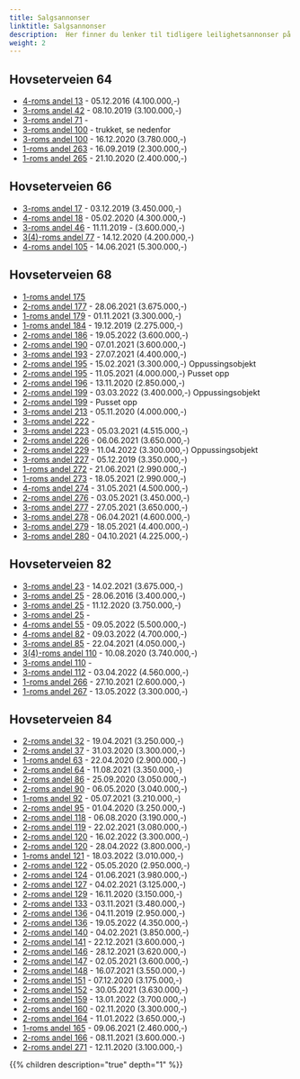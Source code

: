 ```yaml
---
title: Salgsannonser
linktitle: Salgsannonser
description:  Her finner du lenker til tidligere leilighetsannonser på Finn
weight: 2
---
```

## Hovseterveien 64

- [4-roms andel 13](https://www.finn.no/realestate/homes/ad.html?finnkode=81155667) - 05.12.2016 (4.100.000,-)
- [3-roms andel 42](https://www.finn.no/realestate/homes/ad.html?finnkode=154701407) - 08.10.2019 (3.100.000,-)
- [3-roms andel 71](https://www.finn.no/realestate/homes/ad.html?finnkode=258198417) -
- [3-roms andel 100](https://www.finn.no/realestate/homes/ad.html?finnkode=130785426) - trukket, se nedenfor
- [3-roms andel 100](https://www.finn.no/realestate/homes/ad.html?finnkode=191204190) - 16.12.2020 (3.780.000,-)
- [1-roms andel 263](https://www.finn.no/realestate/homes/ad.html?finnkode=154611983) - 16.09.2019 (2.300.000,-)
- [1-roms andel 265](https://www.finn.no/realestate/homes/ad.html?finnkode=191919075) - 21.10.2020 (2.400.000,-)

## Hovseterveien 66

- [3-roms andel 17](https://www.finn.no/realestate/homes/ad.html?finnkode=154424577) - 03.12.2019 (3.450.000,-)
- [4-roms andel 18](https://www.finn.no/realestate/homes/ad.html?finnkode=159656284) - 05.02.2020 (4.300.000,-)
- [3-roms andel 46](https://www.finn.no/realestate/homes/ad.html?finnkode=156200887) - 11.11.2019 - (3.600.000,-)
- [3(4)-roms andel 77](https://www.finn.no/realestate/homes/ad.html?finnkode=191204190) - 14.12.2020 (4.200.000,-)
- [4-roms andel 105](https://www.finn.no/realestate/homes/ad.html?finnkode=213494558) - 14.06.2021 (5.300.000,-)

## Hovseterveien 68


- [1-roms andel 175](https://www.finn.no/realestate/homes/ad.html?finnkode=229464614)
- [2-roms andel 177](https://www.finn.no/realestate/homes/ad.html?finnkode=220056489) - 28.06.2021 (3.675.000,-)
- [1-roms andel 179](https://www.finn.no/realestate/homes/ad.html?finnkode=225990291) - 01.11.2021 (3.300.000,-)
- [1-roms andel 184](https://www.finn.no/realestate/homes/ad.html?finnkode=160867945) - 19.12.2019 (2.275.000,-)
- [2-roms andel 186](https://www.finn.no/realestate/homes/ad.html?finnkode=250764234) - 19.05.2022 (3.600.000,-)
- [2-roms andel 190](https://www.finn.no/realestate/homes/ad.html?finnkode=196673443) - 07.01.2021 (3.600.000,-)
- [3-roms andel 193](https://www.finn.no/realestate/homes/ad.html?finnkode=207442725) - 27.07.2021 (4.400.000,-)
- [2-roms andel 195](https://www.finn.no/realestate/homes/ad.html?finnkode=204577155) - 15.02.2021 (3.300.000,-) Oppussingsobjekt
- [2-roms andel 195](https://www.finn.no/realestate/homes/ad.html?finnkode=210194930) - 11.05.2021 (4.000.000,-) Pusset opp
- [2-roms andel 196](https://www.finn.no/realestate/homes/ad.html?finnkode=192462489) - 13.11.2020 (2.850.000,-)
- [2-roms andel 199](https://www.finn.no/realestate/homes/ad.html?finnkode=246629957) - 03.03.2022 (3.400.000,-) Oppussingsobjekt
- [2-roms andel 199](https://www.finn.no/realestate/homes/ad.html?finnkode=256270442) - Pusset opp
- [3-roms andel 213](https://www.finn.no/realestate/homes/ad.html?finnkode=157098094) - 05.11.2020 (4.000.000,-)
- [3-roms andel 222](https://www.finn.no/realestate/homes/ad.html?finnkode=258312661) -
- [3-roms andel 223](https://www.finn.no/realestate/homes/ad.html?finnkode=206173141) - 05.03.2021 (4.515.000,-)
- [2-roms andel 226](https://www.finn.no/realestate/homes/ad.html?finnkode=218639954) - 06.06.2021 (3.650.000,-)
- [2-roms andel 229](https://www.finn.no/realestate/homes/ad.html?finnkode=250556072) - 11.04.2022 (3.300.000,-) Oppussingsobjekt
- [3-roms andel 227](https://www.finn.no/realestate/homes/ad.html?finnkode=161037129) - 05.12.2019 (3.350.000,-)
- [1-roms andel 272](https://www.finn.no/realestate/homes/ad.html?finnkode=210880570) - 21.06.2021 (2.990.000,-)
- [1-roms andel 273](https://www.finn.no/realestate/homes/ad.html?finnkode=214159932) - 18.05.2021 (2.990.000,-)
- [4-roms andel 274](https://www.finn.no/realestate/homes/ad.html?finnkode=210880772) - 31.05.2021 (4.500.000,-)
- [2-roms andel 276](https://www.finn.no/realestate/homes/ad.html?finnkode=210880986) - 03.05.2021 (3.450.000,-)
- [3-roms andel 277](https://www.finn.no/realestate/homes/ad.html?finnkode=214976709) - 27.05.2021 (3.650.000,-)
- [3-roms andel 278](https://www.finn.no/realestate/homes/ad.html?finnkode=209380303) - 06.04.2021 (4.600.000,-)
- [3-roms andel 279](https://www.finn.no/realestate/homes/ad.html?finnkode=206294149) - 18.05.2021 (4.400.000,-)
- [3-roms andel 280](https://www.finn.no/realestate/homes/ad.html?finnkode=220098515) - 04.10.2021 (4.225.000,-)

## Hovseterveien 82

- [3-roms andel 23](https://www.finn.no/realestate/homes/ad.html?finnkode=193576584) - 14.02.2021 (3.675.000,-)
- [3-roms andel 25](https://www.finn.no/realestate/homes/ad.html?finnkode=74333099) -  28.06.2016 (3.400.000,-)
- [3-roms andel 25](https://www.finn.no/realestate/homes/ad.html?finnkode=188672035) -  11.12.2020 (3.750.000,-)
- [3-roms andel 25](https://www.finn.no/realestate/homes/ad.html?finnkode=257597045) -  
- [4-roms andel 55](https://www.finn.no/realestate/homes/ad.html?finnkode=247104731) - 09.05.2022 (5.500.000,-)
- [4-roms andel 82](https://www.finn.no/realestate/homes/ad.html?finnkode=238409777) - 09.03.2022 (4.700.000,-)
- [3-roms andel 85](https://www.finn.no/realestate/homes/ad.html?finnkode=208968228) - 22.04.2021 (4.050.000,-)
- [3(4)-roms andel 110](https://www.finn.no/realestate/homes/ad.html?finnkode=72296210) - 10.08.2020 (3.740.000,-)
- [3-roms andel 110](https://www.finn.no/realestate/homes/ad.html?finnkode=254715910) - 
- [3-roms andel 112](https://www.finn.no/realestate/homes/ad.html?finnkode=249961983) - 03.04.2022 (4.560.000,-)
- [1-roms andel 266](https://www.finn.no/realestate/homes/ad.html?finnkode=193501469) - 27.10.2021 (2.600.000,-)
- [1-roms andel 267](https://www.finn.no/realestate/homes/ad.html?finnkode=255658794) - 13.05.2022 (3.300.000,-)
  
## Hovseterveien 84

- [2-roms andel 32](https://www.finn.no/realestate/homes/ad.html?finnkode=210467254) - 19.04.2021 (3.250.000,-)
- [2-roms andel 37](https://www.finn.no/realestate/homes/ad.html?finnkode=168380157) - 31.03.2020 (3.300.000,-)
- [1-roms andel 63](https://www.finn.no/realestate/homes/ad.html?finnkode=164810160) - 22.04.2020 (2.900.000,-)
- [2-roms andel 64](https://www.finn.no/realestate/homes/ad.html?finnkode=222238721) - 11.08.2021 (3.350.000,-)
- [2-roms andel 86](https://www.finn.no/realestate/homes/ad.html?finnkode=186475111) - 25.09.2020 (3.050.000,-)
- [2-roms andel 90](https://www.finn.no/realestate/homes/ad.html?finnkode=172429028) - 06.05.2020 (3.040.000,-)
- [1-roms andel 92](https://www.finn.no/realestate/homes/ad.html?finnkode=216830208) - 05.07.2021 (3.210.000,-)
- [2-roms andel 95](https://www.finn.no/realestate/homes/ad.html?finnkode=159287909) - 01.04.2020 (3.250.000,-)
- [2-roms andel 118](https://www.finn.no/realestate/homes/ad.html?finnkode=181115389) - 06.08.2020 (3.190.000,-)
- [2-roms andel 119](https://www.finn.no/realestate/homes/ad.html?finnkode=195043608) - 22.02.2021 (3.080.000,-)
- [2-roms andel 120](https://www.finn.no/realestate/homes/ad.html?finnkode=237702891) - 16.02.2022 (3.300.000,-)
- [2-roms andel 120](https://www.finn.no/realestate/homes/ad.html?finnkode=251220933) - 28.04.2022 (3.800.000,-)
- [1-roms andel 121](https://www.finn.no/realestate/homes/ad.html?finnkode=245169014) - 18.03.2022 (3.010.000,-)
- [2-roms andel 122](https://www.finn.no/realestate/homes/ad.html?finnkode=173643348) - 05.05.2020 (2.950.000,-)
- [2-roms andel 124](https://www.finn.no/realestate/homes/ad.html?finnkode=210158037) - 01.06.2021 (3.980.000,-)
- [2-roms andel 127](https://www.finn.no/realestate/homes/ad.html?finnkode=195035927) - 04.02.2021 (3.125.000,-)
- [2-roms andel 129](https://www.finn.no/realestate/homes/ad.html?finnkode=193050284) - 16.11.2020 (3.150.000,-)
- [2-roms andel 133](https://www.finn.no/realestate/homes/ad.html?finnkode=219527481) - 03.11.2021 (3.480.000,-)
- [2-roms andel 136](https://www.finn.no/realestate/homes/ad.html?finnkode=157693912) - 04.11.2019 (2.950.000,-)
- [2-roms andel 136](https://www.finn.no/realestate/homes/ad.html?finnkode=251834918) - 19.05.2022 (4.350.000,-)
- [2-roms andel 140](https://www.finn.no/realestate/homes/ad.html?finnkode=204374766) - 04.02.2021 (3.850.000,-)
- [2-roms andel 141](https://www.finn.no/realestate/homes/ad.html?finnkode=228536300) - 22.12.2021 (3.600.000,-)
- [2-roms andel 146](https://www.finn.no/realestate/homes/ad.html?finnkode=234657927) - 28.12.2021 (3.620.000,-)
- [2-roms andel 147](https://www.finn.no/realestate/homes/ad.html?finnkode=205640247) - 02.05.2021 (3.600.000,-)
- [2-roms andel 148](https://www.finn.no/realestate/homes/ad.html?finnkode=216897261) - 16.07.2021 (3.550.000,-)
- [2-roms andel 151](https://www.finn.no/realestate/homes/ad.html?finnkode=196011333) - 07.12.2020 (3.175.000,-)
- [2-roms andel 152](https://www.finn.no/realestate/homes/ad.html?finnkode=215253039) - 30.05.2021 (3.630.000,-)
- [2-roms andel 159](https://www.finn.no/realestate/homes/ad.html?finnkode=237917850) - 13.01.2022 (3.700.000,-)
- [2-roms andel 160](https://www.finn.no/realestate/homes/ad.html?finnkode=185809228) - 02.11.2020 (3.300.000,-)
- [2-roms andel 164](https://www.finn.no/realestate/homes/ad.html?finnkode=231498320) - 11.01.2022 (3.650.000,-)
- [1-roms andel 165](https://www.finn.no/realestate/homes/ad.html?finnkode=215281454) - 09.06.2021 (2.460.000,-)
- [2-roms andel 166](https://www.finn.no/realestate/homes/ad.html?finnkode=229186679) - 08.11.2021 (3.600.000.-)
- [2-roms andel 271](https://www.finn.no/realestate/homes/ad.html?finnkode=195108769) - 12.11.2020 (3.100.000,-)


{{% children description="true" depth="1" %}}

